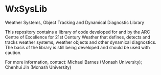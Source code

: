 # WxSysLib
Weather Systems, Object Tracking and Dynamical Diagnostic Library

This repository contains a library of code developed for and by the ARC Centre of Excellence for 21st Century Weather that defines, detects and tracks weather systems, weather objects and other dynamical diagnostics. The basis of the library is still being developed and should be used with caution. 

For more information, contact:
Michael Barnes (Monash University); Chenhui Jin (Monash University)
